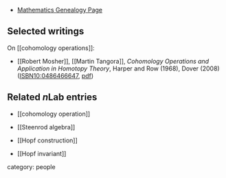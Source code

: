 

* [Mathematics Genealogy Page](http://www.genealogy.ams.org/id.php?id=12004)

## Selected writings

On [[cohomology operations]]:

* [[Robert Mosher]], [[Martin Tangora]], _Cohomology Operations and Application in Homotopy Theory_, Harper and Row (1968), Dover (2008) ([ISBN10:0486466647](https://store.doverpublications.com/0486466647.html), [pdf](https://www.maths.ed.ac.uk/~v1ranick/papers/moshtang.pdf))


## Related $n$Lab entries

* [[cohomology operation]]

* [[Steenrod algebra]]

* [[Hopf construction]]

* [[Hopf invariant]]

category: people